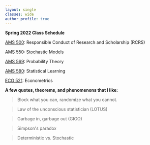 ```yaml
---
layout: single
classes: wide
author_profile: true
---
```


**Spring 2022 Class Schedule**

[AMS 500](/grad/ams500/): Responsible Conduct of Research and Scholarship (RCRS)

[AMS 550](/grad/ams550/): Stochastic Models

[AMS 569](/grad/ams569/): Probability Theory

[AMS 580](/grad/ams580/): Statistical Learning

[ECO 521](/grad/eco521/): Econometrics

**A few quotes, theorems, and phenomenons that I like:**
> Block what you can, randomize what you cannot.
 
> Law of the unconscious statistician (LOTUS)

> Garbage in, garbage out (GIGO)
 
> Simpson's paradox

> Deterministic vs. Stochastic 
